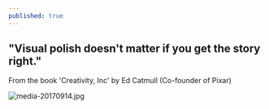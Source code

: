 ```yaml
---
published: true
---
```

## "Visual polish doesn't matter if you get the story right."

From the book 'Creativity, Inc' by Ed Catmull (Co-founder of Pixar)

![media-20170914.jpg]({{site.baseurl}}/_posts/media-20170914.jpg)
